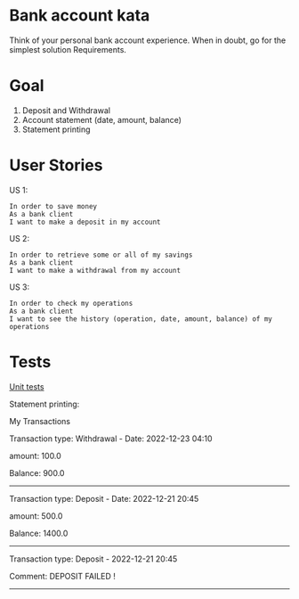 Bank account kata
=================

Think of your personal bank account experience. When in doubt, go for the simplest solution Requirements.

Goal
=================
1. Deposit and Withdrawal
2. Account statement (date, amount, balance)
3. Statement printing

User Stories
=================

US 1:

    In order to save money
    As a bank client
    I want to make a deposit in my account

US 2:

    In order to retrieve some or all of my savings
    As a bank client
    I want to make a withdrawal from my account

US 3:

    In order to check my operations
    As a bank client
    I want to see the history (operation, date, amount, balance) of my operations

Tests
=================

[Unit tests](https://github.com/YasserTahri/KATA_BANK_SYSTEM/blob/master/src/test/java/OperationsTest.java)

Statement printing: 

My Transactions

Transaction type: Withdrawal -  Date: 2022-12-23 04:10

amount: 100.0

Balance: 900.0

********************************************************************** 
Transaction type: Deposit -  Date: 2022-12-21 20:45

amount: 500.0

Balance: 1400.0

********************************************************************** 
Transaction type: Deposit - 2022-12-21 20:45

Comment: DEPOSIT FAILED !

********************************************************************** 


